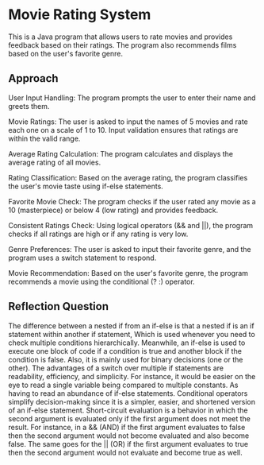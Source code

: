 # Movie Rating System
This is a Java program that allows users to rate movies and provides feedback based on their ratings. 
The program also recommends films based on the user's favorite genre.

## Approach
User Input Handling:
    The program prompts the user to enter their name and greets them.

Movie Ratings:
    The user is asked to input the names of 5 movies and rate each one on a scale of 1 to 10.
    Input validation ensures that ratings are within the valid range.

Average Rating Calculation:
    The program calculates and displays the average rating of all movies.

Rating Classification:
    Based on the average rating, the program classifies the user's movie taste using if-else statements.

Favorite Movie Check:
    The program checks if the user rated any movie as a 10 (masterpiece) or below 4 (low rating) and provides feedback.

Consistent Ratings Check:
    Using logical operators (&& and ||), the program checks if all ratings are high or if any rating is very low.

Genre Preferences:
    The user is asked to input their favorite genre, and the program uses a switch statement to respond.

Movie Recommendation:
    Based on the user's favorite genre, the program recommends a movie using the conditional (? :) operator.

## Reflection Question

The difference between a nested if from an if-else is that a nested if is an if statement within another if statement, Which is used whenever you need to check multiple conditions hierarchically. Meanwhile, an if-else is used to execute one block of code if a condition is true and another block if the condition is false. Also, it is mainly used for binary decisions (one or the other). The advantages of a switch over multiple if statements are readability, efficiency, and simplicity. For instance, it would be easier on the eye to read a single variable being compared to multiple constants. As having to read an abundance of if-else statements. Conditional operators simplify decision-making since it is a simpler, easier, and shortened version of an if-else statement. Short-circuit evaluation is a behavior in which the second argument is evaluated only if the first argument does not meet the result. For instance, in a && (AND) if the first argument evaluates to false then the second argument would not become evaluated and also become false. The same goes for the || (OR) if the first argument evaluates to true then the second argument would not evaluate and become true as well.
